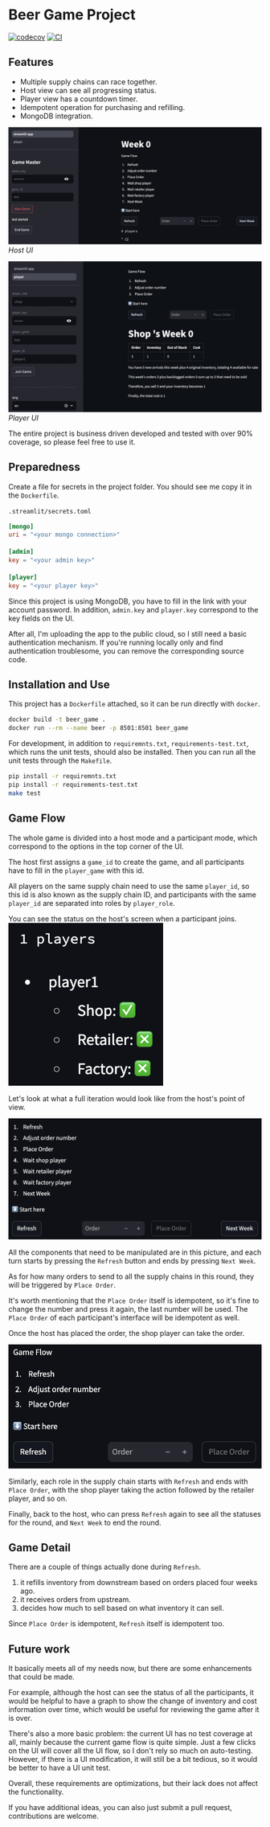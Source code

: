 # Beer Game Project

[![codecov](https://codecov.io/gh/wirelessr/beer_game/branch/main/graph/badge.svg?token=beer_game_token_here)](https://codecov.io/gh/wirelessr/beer_game)
[![CI](https://github.com/wirelessr/beer_game/actions/workflows/main.yml/badge.svg)](https://github.com/wirelessr/beer_game/actions/workflows/main.yml)

## Features

- Multiple supply chains can race together.
- Host view can see all progressing status.
- Player view has a countdown timer.
- Idempotent operation for purchasing and refilling.
- MongoDB integration.

![Host UI](docs/host_ui.png)
_Host UI_

![Player UI](docs/player_ui.png)
_Player UI_

The entire project is business driven developed and tested with over 90% coverage, so please feel free to use it.

## Preparedness

Create a file for secrets in the project folder. You should see me copy it in the `Dockerfile`.

`.streamlit/secrets.toml`

```toml
[mongo]
uri = "<your mongo connection>"

[admin]
key = "<your admin key>"

[player]
key = "<your player key>"
```

Since this project is using MongoDB, you have to fill in the link with your account password. In addition, `admin.key` and `player.key` correspond to the key fields on the UI.

After all, I'm uploading the app to the public cloud, so I still need a basic authentication mechanism. If you're running locally only and find authentication troublesome, you can remove the corresponding source code.

## Installation and Use

This project has a `Dockerfile` attached, so it can be run directly with `docker`.

```bash
docker build -t beer_game .
docker run --rm --name beer -p 8501:8501 beer_game
```

For development, in addition to `requiremnts.txt`, `requirements-test.txt`, which runs the unit tests, should also be installed. Then you can run all the unit tests through the `Makefile`.

```bash
pip install -r requiremnts.txt
pip install -r requirements-test.txt
make test
```

## Game Flow

The whole game is divided into a host mode and a participant mode, which correspond to the options in the top corner of the UI.

The host first assigns a `game_id` to create the game, and all participants have to fill in the `player_game` with this id.

All players on the same supply chain need to use the same `player_id`, so this id is also known as the supply chain ID, and participants with the same `player_id` are separated into roles by `player_role`.

You can see the status on the host's screen when a participant joins.
![image](docs/join_stat.png)

Let's look at what a full iteration would look like from the host's point of view.

![image](docs/host_flow.png)

All the components that need to be manipulated are in this picture, and each turn starts by pressing the `Refresh` button and ends by pressing `Next Week`.

As for how many orders to send to all the supply chains in this round, they will be triggered by `Place Order`.

It's worth mentioning that the `Place Order` itself is idempotent, so it's fine to change the number and press it again, the last number will be used. The `Place Order` of each participant's interface will be idempotent as well.

Once the host has placed the order, the shop player can take the order.

![image](docs/player_flow.png)

Similarly, each role in the supply chain starts with `Refresh` and ends with `Place Order`, with the shop player taking the action followed by the retailer player, and so on.

Finally, back to the host, who can press `Refresh` again to see all the statuses for the round, and `Next Week` to end the round.

## Game Detail

There are a couple of things actually done during `Refresh`.

1. it refills inventory from downstream based on orders placed four weeks ago.
2. it receives orders from upstream.
3. decides how much to sell based on what inventory it can sell.

Since `Place Order` is idempotent, `Refresh` itself is idempotent too.

## Future work

It basically meets all of my needs now, but there are some enhancements that could be made.

For example, although the host can see the status of all the participants, it would be helpful to have a graph to show the change of inventory and cost information over time, which would be useful for reviewing the game after it is over.

There's also a more basic problem: the current UI has no test coverage at all, mainly because the current game flow is quite simple. Just a few clicks on the UI will cover all the UI flow, so I don't rely so much on auto-testing. However, if there is a UI modification, it will still be a bit tedious, so it would be better to have a UI unit test.

Overall, these requirements are optimizations, but their lack does not affect the functionality.

If you have additional ideas, you can also just submit a pull request, contributions are welcome.
